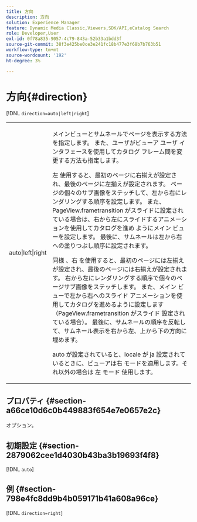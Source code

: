 ```yaml
---
title: 方向
description: 方向
solution: Experience Manager
feature: Dynamic Media Classic,Viewers,SDK/API,eCatalog Search
role: Developer,User
exl-id: 0f78a835-9057-4c79-843a-52b33a1bdd3f
source-git-commit: 38f3e425be0ce3e241fc18b477e3f68b7b763b51
workflow-type: tm+mt
source-wordcount: '192'
ht-degree: 3%

---
```


# 方向{#direction}

[!DNL `direction=auto|left|right`]

<table id="table_1D425B7685D448459CD3FE8D683C813C"> 
 <tbody> 
  <tr> 
   <td colname="col1"> <p> <span class="codeph"> auto|left|right </span> </p> </td> 
   <td colname="col2"> <p>メインビューとサムネールでページを表示する方法を指定します。 また、ユーザがビューア ユーザ インタフェースを使用してカタログ フレーム間を変更する方法も指定します。 </p> <p>左 </span><span class="codeph"> 使用すると、最初のページに右揃えが設定され、最後のページに左揃えが設定されます。 ページの個々のサブ画像をステッチして、左から右にレンダリングする順序を設定します。 また、PageView.frametransition </span> がスライドに設定されている場合は、右から左にスライドするアニメーションを使用してカタログを進め <span class="codeph"> ようにメイン ビューを設定します。 最後に、サムネールは左から右への塗りつぶし順序に設定されます。 </p> <p>同様 <span class="codeph">、右 </span> を使用すると、最初のページには左揃えが設定され、最後のページには右揃えが設定されます。 右から左にレンダリングする順序で個々のページサブ画像をステッチします。 また、メイン ビューで左から右へのスライド アニメーションを使用してカタログを進めるように設定します（PageView.frametransition </span> がスライド <span class="codeph"> 設定されている場合）。 最後に、サムネールの順序を反転して、サムネール表示を右から左、上から下の方向に埋めます。 </p> <p><span class="codeph"> auto </span> が設定されていると、locale が <span class="codeph"> ja<span class="codeph"> 設定されているときに、ビューアは右 </span> モードを適用します。それ以外の場合は </span> 左 </span> モード <span class="codeph"> 使用します。 </p> </td> 
  </tr> 
 </tbody> 
</table>

## プロパティ {#section-a66ce10d6c0b449883f654e7e0657e2c}

オプション。

## 初期設定 {#section-2879062cee1d4030b43ba3b19693f4f8}

[!DNL `auto`]

## 例 {#section-798e4fc8dd9b4b059171b41a608a96ce}

[!DNL `direction=right`]
